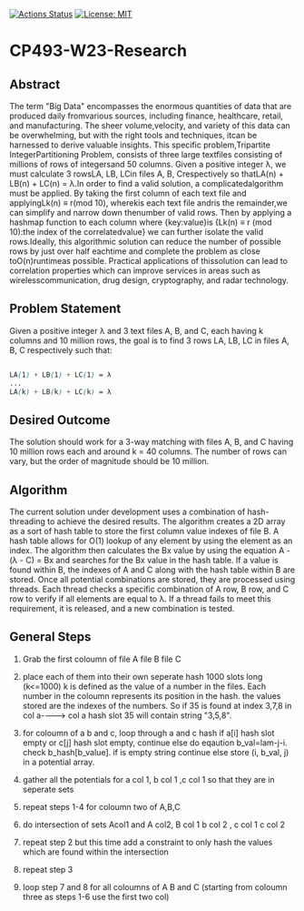 [![Actions Status](https://github.com/Sulima1badge.svg)](https://github.com/Sulima1)
[![License: MIT](https://img.shields.io/badge/license-MIT-blue.svg)](https://opensource.org/licenses/MIT)

# CP493-W23-Research

## Abstract

The term "Big Data" encompasses the enormous quantities of data that are produced daily fromvarious sources, including finance, healthcare, retail, and manufacturing. The sheer volume,velocity, and variety of this data can be overwhelming, but with the right tools and techniques, itcan be harnessed to derive valuable insights. This specific problem,Tripartite IntegerPartitioning Problem, consists of three large textfiles consisting of millions of rows of integersand 50 columns. Given a positive integer λ, we must calculate 3 rowsLA, LB, LCin files A, B, Crespectively so thatLA(n) + LB(n) + LC(n) = λ.In order to find a valid solution, a complicatedalgorithm must be applied. By taking the first column of each text file and applyingLk(n) ≡ r(mod 10), wherekis each text file andris the remainder,we can simplify and narrow down thenumber of valid rows. Then by applying a hashmap function to each column where {key:value}is {Lk(n) ≡ r (mod 10):the index of the correlatedvalue} we can further isolate the valid rows.Ideally, this algorithmic solution can reduce the number of possible rows by just over half eachtime and complete the problem as close toO(n)runtimeas possible. Practical applications of thissolution can lead to correlation properties which can improve services in areas such as wirelesscommunication, drug design, cryptography, and radar technology.

## Problem Statement

Given a positive integer λ and 3 text files A, B, and C, each having k columns and 10 million rows, the goal is to find 3 rows LA, LB, LC in files A, B, C respectively such that:

```scss

LA(1) + LB(1) + LC(1) = λ
...
LA(k) + LB(k) + LC(k) = λ
```
## Desired Outcome

The solution should work for a 3-way matching with files A, B, and C having 10 million rows each and around k = 40 columns. The number of rows can vary, but the order of magnitude should be 10 million.

## Algorithm

The current solution under development uses a combination of hash-threading to achieve the desired results. The algorithm creates a 2D array as a sort of hash table to store the first column value indexes of file B. A hash table allows for O(1) lookup of any element by using the element as an index. The algorithm then calculates the Bx value by using the equation A - (λ - C) = Bx and searches for the Bx value in the hash table. If a value is found within B, the indexes of A and C along with the hash table within B are stored. Once all potential combinations are stored, they are processed using threads. Each thread checks a specific combination of A row, B row, and C row to verify if all elements are equal to λ. If a thread fails to meet this requirement, it is released, and a new combination is tested.

## General Steps

1. Grab the first  coloumn of file A file B file C

2. place each of them into their own seperate hash 1000 slots long (k<=1000) k is defined 
   as the value of a number in the files. Each number in the coloumn represents its position in the hash.
   the values stored are the indexes of the numbers. So if 35 is found at index 3,7,8 in col a----> col a hash 
   slot 35 will contain string "3,5,8".

3. for coloumn  of a b and c, loop through a and c hash
    if a[i] hash slot empty or c[j] hash slot empty, continue
    else do eqaution b_val=lam-j-i. check b_hash[b_value]. if is
    empty string continue else store (i, b_val, j) in a potential array.

4. gather all the potentials for a col 1, b col 1 ,c col 1 so that they are in seperate sets

5. repeat steps 1-4 for coloumn two of A,B,C

6. do intersection of sets Acol1 and A col2, B col 1 b col 2 , c col 1  c col 2

7. repeat step 2 but this time add a constraint to only hash the values which are found within the intersection

8. repeat step 3

9. loop step 7 and 8 for all coloumns of A B and C (starting from coloumn three as steps 1-6 use the first two col)
